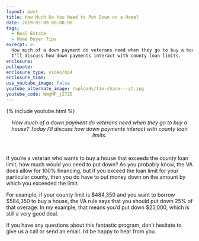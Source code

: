 ```yaml
---
layout: post
title: How Much Do You Need to Put Down on a Home?
date: 2019-05-09 00:00:00
tags:
  - Real Estate
  - Home Buyer Tips
excerpt: >-
  How much of a down payment do veterans need when they go to buy a house? Today
  I’ll discuss how down payments interact with county loan limits.
enclosure:
pullquote:
enclosure_type: video/mp4
enclosure_time:
use_youtube_image: false
youtube_alternate_image: /uploads/tim-chase---yt.jpg
youtube_code: WmgMP_j27Z0
---
```


{% include youtube.html %}

<center><em>How much of a down payment do veterans need when they go to buy a house? Today I&rsquo;ll discuss how down payments interact with county loan limits.</em></center>

&nbsp;

If you’re a veteran who wants to buy a house that exceeds the county loan limit, how much would you need to put down? As you probably know, the VA does allow for 100% financing, but if you exceed the loan limit for your particular county, then you do have to put money down on the amount by which you exceeded the limit.

For example, if your county limit is $484,350 and you want to borrow $584,350 to buy a house, the VA rule says that you should put down 25% of that overage. In my example, that means you’d put down $25,000, which is still a very good deal.

If you have any questions about this fantastic program, don’t hesitate to give us a call or send an email. I’d be happy to hear from you.